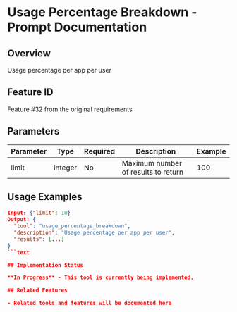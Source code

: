 # Usage Percentage Breakdown - Prompt Documentation

## Overview

Usage percentage per app per user

## Feature ID

Feature #32 from the original requirements

## Parameters

| Parameter | Type | Required | Description | Example |
|-----------|------|----------|-------------|---------|
| limit | integer | No | Maximum number of results to return | 100 |

## Usage Examples

```json
Input: {"limit": 10}
Output: {
  "tool": "usage_percentage_breakdown",
  "description": "Usage percentage per app per user",
  "results": [...]
}
```text

## Implementation Status

**In Progress** - This tool is currently being implemented.

## Related Features

- Related tools and features will be documented here
